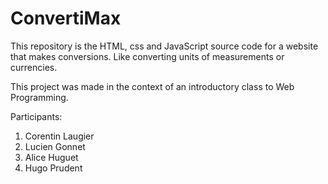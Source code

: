 # ConvertiMax

This repository is the HTML, css and JavaScript source code for a website that makes conversions. Like converting units of measurements or currencies.

This project was made in the context of an introductory class to Web Programming.

Participants:
1. Corentin Laugier
2. Lucien Gonnet
3. Alice Huguet
4. Hugo Prudent
